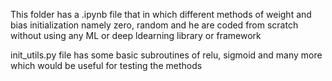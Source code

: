 This folder has a .ipynb file that in which different methods of weight and bias initialization namely zero, random and he are coded from scratch without using any ML or deep ldearning library or framework

init_utils.py file has some basic subroutines of relu, sigmoid and many more which would be useful for testing the methods
